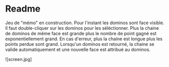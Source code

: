 # Readme

Jeu de "mémo" en construction. Pour l'instant les dominos sont face visible.
Il faut double-cliquer sur les dominos pour les séléctionner.
Plus la chaine de dominos de même face est grande plus le nombre de point gagné est exponentiellement grand. En cas d'erreur, plus la chaine est longue plus les points perdue sont grand.
Lorsqu'un dominos est retourné, la chaine se valide automatiquement et une nouvelle face est attribué au dominos.

![screen.jpg]
